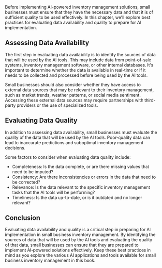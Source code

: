 

Before implementing AI-powered inventory management solutions, small businesses must ensure that they have the necessary data and that it is of sufficient quality to be used effectively. In this chapter, we'll explore best practices for evaluating data availability and quality to prepare for AI implementation.

Assessing Data Availability
---------------------------

The first step in evaluating data availability is to identify the sources of data that will be used by the AI tools. This may include data from point-of-sale systems, inventory management software, or other internal databases. It's important to determine whether the data is available in real-time or if it needs to be collected and processed before being used by the AI tools.

Small businesses should also consider whether they have access to external data sources that may be relevant to their inventory management, such as market trends, weather patterns, or social media sentiment. Accessing these external data sources may require partnerships with third-party providers or the use of specialized tools.

Evaluating Data Quality
-----------------------

In addition to assessing data availability, small businesses must evaluate the quality of the data that will be used by the AI tools. Poor-quality data can lead to inaccurate predictions and suboptimal inventory management decisions.

Some factors to consider when evaluating data quality include:

* Completeness: Is the data complete, or are there missing values that need to be imputed?
* Consistency: Are there inconsistencies or errors in the data that need to be corrected?
* Relevance: Is the data relevant to the specific inventory management tasks that the AI tools will be performing?
* Timeliness: Is the data up-to-date, or is it outdated and no longer relevant?

Conclusion
----------

Evaluating data availability and quality is a critical step in preparing for AI implementation in small business inventory management. By identifying the sources of data that will be used by the AI tools and evaluating the quality of that data, small businesses can ensure that they are prepared to implement AI-powered solutions effectively. Keep these best practices in mind as you explore the various AI applications and tools available for small business inventory management in this book.


